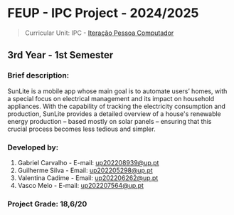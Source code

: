 # FEUP - IPC Project - 2024/2025
> Curricular Unit: IPC - [Iteração Pessoa Computador](https://sigarra.up.pt/feup/pt/UCURR_GERAL.FICHA_UC_VIEW?pv_ocorrencia_id=335832)

## 3rd Year - 1st Semester

### Brief description:

SunLite is a mobile app whose main goal is to automate users’ homes, with a special focus on electrical management and its impact on household appliances. With the capability of tracking the electricity consumption and production, SunLite provides a detailed overview  of  a  house's  renewable  energy  production  –  based  mostly  on  solar  panels  – ensuring that this crucial process becomes less tedious and simpler.

### Developed by:

1. Gabriel Carvalho - E-mail: up202208939@up.pt
2. Guilherme Silva - Email: up202205298@up.pt
3. Valentina Cadime - Email: up202206262@up.pt
4. Vasco Melo - E-mail: up202207564@up.pt

### Project Grade: 18,6/20
